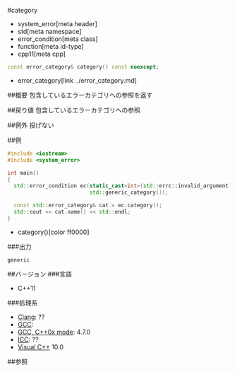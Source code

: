 #category
* system_error[meta header]
* std[meta namespace]
* error_condition[meta class]
* function[meta id-type]
* cpp11[meta cpp]

```cpp
const error_category& category() const noexcept;
```
* error_category[link ../error_category.md]

##概要
包含しているエラーカテゴリへの参照を返す


##戻り値
包含しているエラーカテゴリへの参照


##例外
投げない


##例
```cpp
#include <iostream>
#include <system_error>

int main()
{
  std::error_condition ec(static_cast<int>(std::errc::invalid_argument),
                          std::generic_category());

  const std::error_category& cat = ec.category();
  std::cout << cat.name() << std::endl;
}
```
* category()[color ff0000]

###出力
```
generic
```

##バージョン
###言語
- C++11

###処理系
- [Clang](/implementation.md#clang): ??
- [GCC](/implementation.md#gcc): 
- [GCC, C++0x mode](/implementation.md#gcc): 4.7.0
- [ICC](/implementation.md#icc): ??
- [Visual C++](/implementation.md#visual_cpp) 10.0


##参照
